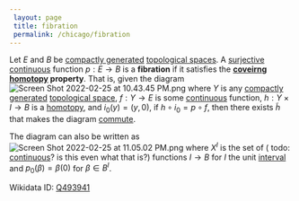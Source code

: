 ```yaml
---
 layout: page
 title: fibration
 permalink: /chicago/fibration
---
```


Let $E$ and $B$ be [compactly generated](https://mathgloss.github.io/MathGloss/continuous) [topological spaces](https://mathgloss.github.io/MathGloss/interval). A [surjective](https://mathgloss.github.io/MathGloss/compactly_generated) [continuous](https://mathgloss.github.io/MathGloss/topological_space) function $p:E\to B$ is a **fibration** if it satisfies the **[coveirng](https://mathgloss.github.io/MathGloss/surjective) [homotopy](https://mathgloss.github.io/MathGloss/continuous) property**. That is, given the diagram ![Screen Shot 2022-02-25 at 10.43.45 PM.png](https://mathgloss.github.io/MathGloss/covering_space) where $Y$ is any [compactly generated](https://mathgloss.github.io/MathGloss/homotopy) [topological space](https://mathgloss.github.io/MathGloss/compactly_generated), $f:Y\to E$ is some [continuous](https://mathgloss.github.io/MathGloss/topological_space) function, $h:Y\times I\to B$ is a [homotopy](https://mathgloss.github.io/MathGloss/continuous), and $i_0(y) = (y,0)$, if $h\circ i_0 = p\circ f$, then there exists $\tilde h$ that makes the diagram [commute](https://mathgloss.github.io/MathGloss/homotopy). 

The diagram can also be written as ![Screen Shot 2022-02-25 at 11.05.02 PM.png](https://mathgloss.github.io/MathGloss/commutative_diagram) where $X^I$ is the set of ( todo: [continuous](https://mathgloss.github.io/MathGloss/continuous)? is this even what that is?) functions $I\to B$ for $I$ the unit [interval](https://mathgloss.github.io/MathGloss/interval) and $p_0(\beta) = \beta(0)$ for $\beta\in B^I$.

Wikidata ID: [Q493941](https://www.wikidata.org/wiki/Q493941)